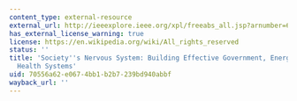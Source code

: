 ```yaml
---
content_type: external-resource
external_url: http://ieeexplore.ieee.org/xpl/freeabs_all.jsp?arnumber=6035838
has_external_license_warning: true
license: https://en.wikipedia.org/wiki/All_rights_reserved
status: ''
title: 'Society''s Nervous System: Building Effective Government, Energy, and Public
  Health Systems'
uid: 70556a62-e067-4bb1-b2b7-239bd940abbf
wayback_url: ''
---
```

